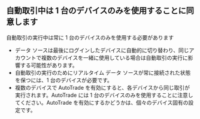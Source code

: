 ## 自動取引中は 1 台のデバイスのみを使用することに同意します

自動取引の実行中は常に 1 台のデバイスのみを使用する必要があります
- データ ソースは最後にログインしたデバイスに自動的に切り替わり、同じアカウントで複数のデバイスを一緒に使用している場合は自動取引の実行に影響する可能性があります。
- 自動取引の実行のためにリアルタイム データ ソースが常に接続された状態を保つには、1 台のデバイスが必要です。
- 複数のデバイスで AutoTrade を有効にすると、各デバイスから同じ取引が実行されます。AutoTrade には 1 台のデバイスのみを使用することに注意してください。AutoTrade を有効にするかどうかは、個々のデバイス固有の設定です。

